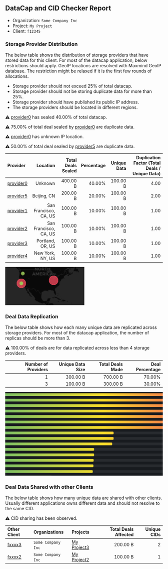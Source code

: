 ## DataCap and CID Checker Report
 - Organization: `Some Company Inc`
 - Project: `My Project`
 - Client: `f12345`
### Storage Provider Distribution
The below table shows the distribution of storage providers that have stored data for this client.
For most of the datacap application, below restrictions should apply. GeoIP locations are resolved with Maxmind GeoIP database.
The restriction might be relaxed if it is the first few rounds of allocations.
 - Storage provider should not exceed 25% of total datacap.
 - Storage provider should not be storing duplicate data for more than 25%.
 - Storage provider should have published its public IP address.
 - The storage providers should be located in different regions.

⚠️ [provider0](https://filfox.info/en/address/provider0) has sealed 40.00% of total datacap.

⚠️ 75.00% of total deal sealed by [provider0](https://filfox.info/en/address/provider0) are duplicate data.

⚠️ [provider0](https://filfox.info/en/address/provider0) has unknown IP location.

⚠️ 50.00% of total deal sealed by [provider5](https://filfox.info/en/address/provider5) are duplicate data.

| Provider                                              |              Location | Total Deals Sealed | Percentage | Unique Data | Duplication Factor (Total Deals / Unique Data) |
| :---------------------------------------------------- | --------------------: | -----------------: | ---------: | ----------: | ---------------------------------------------: |
| [provider0](https://filfox.info/en/address/provider0) |               Unknown |           400.00 B |     40.00% |    100.00 B |                                           4.00 |
| [provider5](https://filfox.info/en/address/provider5) |           Beijing, CN |           200.00 B |     20.00% |    100.00 B |                                           2.00 |
| [provider1](https://filfox.info/en/address/provider1) | San Francisco, CA, US |           100.00 B |     10.00% |    100.00 B |                                           1.00 |
| [provider2](https://filfox.info/en/address/provider2) | San Francisco, CA, US |           100.00 B |     10.00% |    100.00 B |                                           1.00 |
| [provider3](https://filfox.info/en/address/provider3) |      Portland, OR, US |           100.00 B |     10.00% |    100.00 B |                                           1.00 |
| [provider4](https://filfox.info/en/address/provider4) |      New York, NY, US |           100.00 B |     10.00% |    100.00 B |                                           1.00 |

![Provider Distribution](./provider.png)
### Deal Data Replication
The below table shows how each many unique data are replicated across storage providers.
For most of the datacap application, the number of replicas should be more than 3.

⚠️ 100.00% of deals are for data replicated across less than 4 storage providers.

| Number of Providers | Unique Data Size | Total Deals Made | Deal Percentage |
| ------------------: | ---------------: | ---------------: | --------------: |
|                   1 |         300.00 B |         700.00 B |          70.00% |
|                   3 |         100.00 B |         300.00 B |          30.00% |

![Replication Distribution](./replica.png)
### Deal Data Shared with other Clients
The below table shows how many unique data are shared with other clients.
Usually different applications owns different data and should not resolve to the same CID.

⚠️ CID sharing has been observed.

| Other Client                                    | Organizations      | Projects                | Total Deals Affected | Unique CIDs |
| :---------------------------------------------- | :----------------- | :---------------------- | -------------------: | ----------: |
| [fxxxx3](https://filfox.info/en/address/fxxxx3) | `Some Company Inc` | [My Project3](test-url) |             200.00 B |           2 |
| [fxxxx2](https://filfox.info/en/address/fxxxx2) | `Some Company Inc` | [My Project2](test-url) |             100.00 B |           1 |
